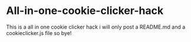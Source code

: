 # All-in-one-cookie-clicker-hack
This is a all in one cookie clicker hack i will only post a README.md and a cookieclicker.js file so bye!
